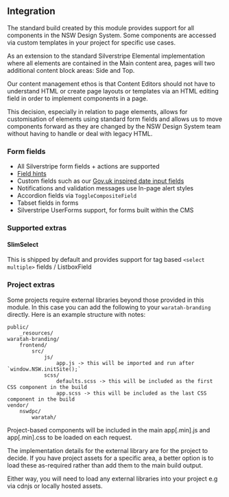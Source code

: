 ## Integration

The standard build created by this module provides support for all components in the NSW Design System. Some components are accessed via custom templates in your project for specific use cases.

As an extension to the standard Silverstripe Elemental implementation where all elements are contained in the Main content area, pages will two additional content block areas: Side and Top.

Our content management ethos is that Content Editors should not have to understand HTML or create page layouts or templates via an HTML editing field in order to implement components in a page.

This decision, especially in relation to page elements, allows for customisation of elements using standard form fields and allows us to move components forward as they are changed by the NSW Design System team without having to handle or deal with legacy HTML.


### Form fields

+ All Silverstripe form fields + actions are supported
+ [Field hints](https://github.com/nswdpc/silverstripe-field-hint)
+ Custom fields such as our [Gov.uk inspired date input fields](https://github.com/nswdpc/silverstripe-datetime-inputs)
+ Notifications and validation messages use In-page alert styles
+ Accordion fields via `ToggleCompositeField`
+ Tabset fields in forms
+ Silverstripe UserForms support, for forms built within the CMS

### Supported extras

#### SlimSelect

This is shipped by default and provides support for tag based `<select multiple>` fields / ListboxField

### Project extras

Some projects require external libraries beyond those provided in this module. In this case you can add the following to your `waratah-branding` directly. Here is an example structure with notes:

```
public/
    _resources/
waratah-branding/
    frontend/
        src/
            js/
                app.js -> this will be imported and run after `window.NSW.initSite();` 
            scss/
                defaults.scss -> this will be included as the first CSS component in the build
                app.scss -> this will be included as the last CSS component in the build
vendor/
    nswdpc/
        waratah/
```

Project-based components will be included in the main app[.min].js and app[.min].css to be loaded on each request.

The implementation details for the external library are for the project to decide. If you have project assets for a specific area, a better option is to load these as-required rather than add them to the main build output.

Either way, you will need to load any external libraries into your project e.g via cdnjs or locally hosted assets.
